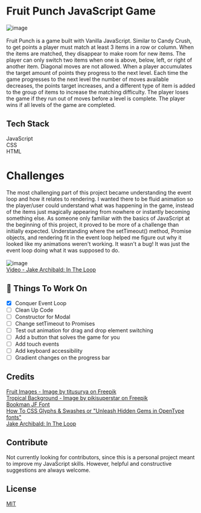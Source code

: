 # Fruit Punch JavaScript Game

![image](https://user-images.githubusercontent.com/63067781/192017692-39cc9edf-cc6f-4066-b695-434ead2edaca.png)
<br />
<br />
Fruit Punch is a game built with Vanilla JavaScript. Similar to Candy Crush, to get points a player must match at least 3 items in a row or column. When the items are matched, they disappear to make room for new items. The player can only switch two items when one is above, below, left, or right of another item. Diagonal moves are not allowed. When a player accumulates the target amount of points they progress to the next level. Each time the game progresses to the next level the number of moves available decreases, the points target increases, and a different type of item is added to the group of items to increase the matching difficulty. The player loses the game if they run out of moves before a level is complete. The player wins if all levels of the game are completed. 

## Tech Stack

JavaScript<br />
CSS<br />
HTML<br />

# Challenges

The most challenging part of this project became understanding the event loop and how it relates to rendering. I wanted there to be fluid animation so the player/user could understand what was happening in the game, instead of the items just magically appearing from nowhere or instantly becoming something else. As someone only familiar with the basics of JavaScript at the beginning of this project, it proved to be more of a challenge than initially expected. Understanding where the setTimeout() method, Promise objects, and rendering fit in the event loop helped me figure out why it looked like my animations weren't working. It wasn't a bug! It was just the event loop doing what it was supposed to do.
<br />
<br />
![image](https://user-images.githubusercontent.com/63067781/192014137-c48240d2-442b-47a2-80a7-bce31342c2a2.png)
<br />
[Video - Jake Archibald: In The Loop](https://youtu.be/cCOL7MC4Pl0)

## :notebook: Things To Work On

* [x] Conquer Event Loop 
* [ ] Clean Up Code
* [ ] Constructor for Modal
* [ ] Change setTimeout to Promises
* [ ] Test out animation for drag and drop element switching
* [ ] Add a button that solves the game for you
* [ ] Add touch events
* [ ] Add keyboard accessibility
* [ ] Gradient changes on the progress bar

## Credits

[Fruit Images - Image by titusurya on Freepik](https://www.freepik.com/free-vector/coloured-fruit-icons_942941.htm#page=2&position=39&from_view=undefined)<br />
[Tropical Background - Image by pikisuperstar on Freepik](https://www.freepik.com/free-vector/tropical-landscape-background-zoom_9146948.htm#&position=1&from_view=undefined)<br />
[Bookman JF Font](https://fonts.adobe.com/fonts/bookman-jf)<br />
[How To CSS Glyphs & Swashes or "Unleash Hidden Gems in OpenType fonts"](https://blog.adobe.com/en/publish/2018/07/02/unleash-hidden-gems-opentype-fonts)<br />
[Jake Archibald: In The Loop](https://youtu.be/cCOL7MC4Pl0)

## Contribute
Not currently looking for contributors, since this is a personal project meant to improve my JavaScript skills. However, helpful 
and constructive suggestions are always welcome.

## License
[MIT](https://choosealicense.com/licenses/mit/)
